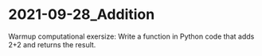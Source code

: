 # 2021-09-28_Addition
Warmup computational exersize: Write a function in Python code that adds 2+2 and returns the result.


